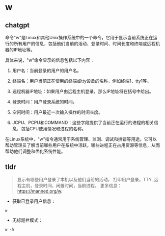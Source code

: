 # w 
## chatgpt 
命令"w"是Linux和其他Unix操作系统中的一个命令，它用于显示当前系统正在运行的所有用户的信息，包括他们当前的活动、登录时间、时间长度和终端或远程机器的IP地址等。

具体来说，"w"命令显示的信息包括以下内容：

1. 用户名：当前登录的用户的用户名。

2. 终端名：用户当前正在使用的终端或tty设备的名称，例如终端1、tty1等。

3. 远程机器IP地址：如果用户由远程主机登录，那么IP地址将在括号中给出。

4. 登录时间：用户登录系统的时间。

5. 空闲时间：用户最近一次输入操作的时间长度。

6. JCPU、PCPU和COMMAND：这些字段提供了当前正在运行的进程的相关信息，包括CPU使用情况和进程的名称。

在Linux系统中，"w"指令通常用于系统管理、监测、调试和排错等用途。它可以帮助管理员了解当前哪些用户在系统中活跃，哪些进程正在占用资源等信息，从而帮助他们调整和优化系统性能。 

## tldr 
 
> 显示有哪些用户登录了本机以及他们当前的活动。
> 打印用户登录，TTY, 远程主机，登录时间，闲置时间，当前进程。
> 更多信息：<https://manned.org/w>.

- 获取已登录用户信息：

`w`

- 无标题栏模式：

`w -h`
